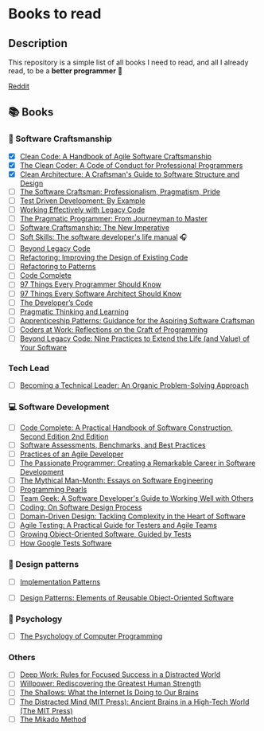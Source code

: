 # Books to read

## Description

This repository is a simple list of all books I need to read, and all I already 
read, to be a **better programmer** :muscle:

[Reddit](https://www.reddit.com/r/learnprogramming/comments/8ukniw/_/e1g94qn/)

## :books: Books

### :hammer: Software Craftsmanship

* [x] [Clean Code: A Handbook of Agile Software Craftsmanship](https://www.amazon.com/Clean-Code-Handbook-Software-Craftsmanship/dp/0132350882/)
* [x] [The Clean Coder: A Code of Conduct for Professional Programmers](https://www.amazon.com/dp/0137081073/ref=emc_b_5_i)
* [x] [Clean Architecture: A Craftsman's Guide to Software Structure and Design](https://www.amazon.com/dp/0134494164/ref=emc_b_5_i)
* [ ] [The Software Craftsman: Professionalism, Pragmatism, Pride](https://www.amazon.com/Software-Craftsman-Professionalism-Pragmatism-Robert/dp/0134052501)
* [ ] [Test Driven Development: By Example](https://www.amazon.com/Test-Driven-Development-Kent-Beck/dp/0321146530)
* [ ] [Working Effectively with Legacy Code](https://www.amazon.com/dp/0131177052/ref=emc_b_5_i)
* [ ] [The Pragmatic Programmer: From Journeyman to Master](https://pragprog.com/book/tpp/the-pragmatic-programmer)
* [ ] [Software Craftsmanship: The New Imperative](http://www.amazon.com/exec/obidos/ASIN/0201733862)
* [ ] [Soft Skills: The software developer's life manual](http://www.amazon.com/Soft-Skills-software-developers-manual/dp/1617292397) :headphones:
* [ ] [Beyond Legacy Code](https://pragprog.com/book/dblegacy/beyond-legacy-code)
* [ ] [Refactoring: Improving the Design of Existing Code](http://www.amazon.com/Refactoring-Improving-Design-Existing-Code/dp/0201485672)
* [ ] [Refactoring to Patterns](http://www.amazon.com/Refactoring-Patterns-Joshua-Kerievsky/dp/0321213351/)
* [ ] [Code Complete](http://www.amazon.com/Complete-Second-Edition-Steve-McConnell/dp/0735619670)
* [ ] [97 Things Every Programmer Should Know](http://www.amazon.com/Things-Every-Programmer-Should-Know/dp/0596809484)
* [ ] [97 Things Every Software Architect Should Know](http://www.amazon.com/Things-Every-Software-Architect-Should/dp/059652269X)
* [ ] [The Developer’s Code](https://pragprog.com/book/kcdc/the-developer-s-code)
* [ ] [Pragmatic Thinking and Learning](https://pragprog.com/book/ahptl/pragmatic-thinking-and-learning)
* [ ] [Apprenticeship Patterns: Guidance for the Aspiring Software Craftsman](http://www.amazon.com/Apprenticeship-Patterns-Guidance-Aspiring-Craftsman/dp/0596518382)
* [ ] [Coders at Work: Reflections on the Craft of Programming](http://www.amazon.com/Coders-Work-Reflections-Craft-Programming/dp/1430219483)
* [ ] [Beyond Legacy Code: Nine Practices to Extend the Life (and Value) of Your Software](https://www.amazon.com/Beyond-Legacy-Code-Practices-Software/dp/1680500791)

### Tech Lead

* [ ] [Becoming a Technical Leader: An Organic Problem-Solving Approach](https://www.amazon.com/Becoming-Technical-Leader-Problem-Solving-Approach/dp/0932633021)

### :computer: Software Development

* [ ] [Code Complete: A Practical Handbook of Software Construction, Second Edition 2nd Edition](https://www.amazon.com/Code-Complete-Practical-Handbook-Construction/dp/0735619670)
* [ ] [Software Assessments, Benchmarks, and Best Practices](https://www.amazon.com/Software-Assessments-Benchmarks-Best-Practices/dp/0201485427)
* [ ] [Practices of an Agile Developer](https://pragprog.com/book/pad/practices-of-an-agile-developer)
* [ ] [The Passionate Programmer: Creating a Remarkable Career in Software Development](http://www.amazon.com/The-Passionate-Programmer-Remarkable-Development/dp/1934356344)
* [ ] [The Mythical Man-Month: Essays on Software Engineering](http://www.amazon.com/The-Mythical-Man-Month-Engineering-Anniversary/dp/0201835959)
* [ ] [Programming Pearls](http://www.amazon.com/Programming-Pearls-2nd-Edition-Bentley/dp/0201657880)
* [ ] [Team Geek: A Software Developer's Guide to Working Well with Others](http://www.amazon.com/Team-Geek-Software-Developers-Working/dp/1449302440)
* [ ] [Coding: On Software Design Process](https://www.amazon.com/Coding-Software-Process-Jonathan-Locke/dp/0615404820)
* [ ] [Domain-Driven Design: Tackling Complexity in the Heart of Software](https://www.amazon.com/Domain-Driven-Design-Tackling-Complexity-Software/dp/0321125215)
* [ ] [Agile Testing: A Practical Guide for Testers and Agile Teams](https://www.amazon.com/Agile-Testing-Practical-Guide-Testers/dp/0321534468)
* [ ] [Growing Object-Oriented Software, Guided by Tests](https://www.amazon.com/Growing-Object-Oriented-Software-Guided-Tests/dp/0321503627)
* [ ] [How Google Tests Software](https://www.amazon.com/Google-Tests-Software-James-Whittaker/dp/0321803027)

### :straight_ruler: Design patterns

* [ ] [Implementation Patterns](http://www.amazon.com/Implementation-Patterns-Kent-Beck/dp/0321413091)
* [ ] [Design Patterns: Elements of Reusable Object-Oriented Software](https://www.amazon.com/Design-Patterns-Elements-Reusable-Object-Oriented/dp/0201633612/)


### :book: Psychology

* [ ]  [The Psychology of Computer Programming](https://www.amazon.com/exec/obidos/ASIN/0932633420/codihorr-20)

### Others

* [ ] [Deep Work: Rules for Focused Success in a Distracted World](https://www.amazon.com/Deep-Work-Focused-Success-Distracted/dp/1455586692/)
* [ ] [Willpower: Rediscovering the Greatest Human Strength](https://www.amazon.com/Willpower-Rediscovering-Greatest-Human-Strength/dp/0143122231/)
* [ ] [The Shallows: What the Internet Is Doing to Our Brains](https://www.amazon.com/Shallows-What-Internet-Doing-Brains/dp/0393339750)
* [ ] [The Distracted Mind (MIT Press): Ancient Brains in a High-Tech World (The MIT Press)](https://www.amazon.com/Distracted-Mind-MIT-Press-High-Tech/dp/0262534436/)
* [ ] [The Mikado Method](https://www.amazon.com/Mikado-Method-Ola-Ellnestam/dp/1617291218)
